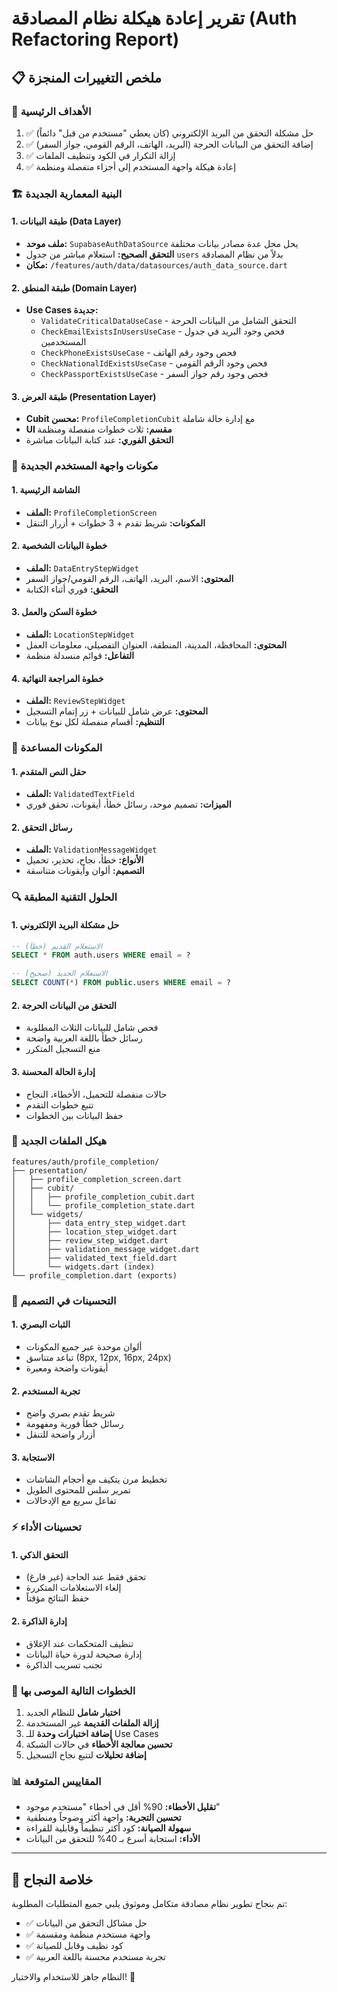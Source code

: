 # تقرير إعادة هيكلة نظام المصادقة (Auth Refactoring Report)

## 📋 ملخص التغييرات المنجزة

### 🎯 الأهداف الرئيسية
1. ✅ حل مشكلة التحقق من البريد الإلكتروني (كان يعطي "مستخدم من قبل" دائماً)
2. ✅ إضافة التحقق من البيانات الحرجة (البريد، الهاتف، الرقم القومي، جواز السفر)
3. ✅ إزالة التكرار في الكود وتنظيف الملفات
4. ✅ إعادة هيكلة واجهة المستخدم إلى أجزاء منفصلة ومنظمة

### 🏗️ البنية المعمارية الجديدة

#### 1. طبقة البيانات (Data Layer)
- **ملف موحد:** `SupabaseAuthDataSource` يحل محل عدة مصادر بيانات مختلفة
- **التحقق الصحيح:** استعلام مباشر من جدول `users` بدلاً من نظام المصادقة
- **مكان:** `/features/auth/data/datasources/auth_data_source.dart`

#### 2. طبقة المنطق (Domain Layer)  
- **Use Cases جديدة:**
  - `ValidateCriticalDataUseCase` - التحقق الشامل من البيانات الحرجة
  - `CheckEmailExistsInUsersUseCase` - فحص وجود البريد في جدول المستخدمين
  - `CheckPhoneExistsUseCase` - فحص وجود رقم الهاتف
  - `CheckNationalIdExistsUseCase` - فحص وجود الرقم القومي
  - `CheckPassportExistsUseCase` - فحص وجود رقم جواز السفر

#### 3. طبقة العرض (Presentation Layer)
- **Cubit محسن:** `ProfileCompletionCubit` مع إدارة حالة شاملة
- **UI مقسم:** ثلاث خطوات منفصلة ومنظمة
- **التحقق الفوري:** عند كتابة البيانات مباشرة

### 📱 مكونات واجهة المستخدم الجديدة

#### 1. الشاشة الرئيسية
- **الملف:** `ProfileCompletionScreen`
- **المكونات:** شريط تقدم + 3 خطوات + أزرار التنقل

#### 2. خطوة البيانات الشخصية  
- **الملف:** `DataEntryStepWidget`
- **المحتوى:** الاسم، البريد، الهاتف، الرقم القومي/جواز السفر
- **التحقق:** فوري أثناء الكتابة

#### 3. خطوة السكن والعمل
- **الملف:** `LocationStepWidget`  
- **المحتوى:** المحافظة، المدينة، المنطقة، العنوان التفصيلي، معلومات العمل
- **التفاعل:** قوائم منسدلة منظمة

#### 4. خطوة المراجعة النهائية
- **الملف:** `ReviewStepWidget`
- **المحتوى:** عرض شامل للبيانات + زر إتمام التسجيل
- **التنظيم:** أقسام منفصلة لكل نوع بيانات

### 🔧 المكونات المساعدة

#### 1. حقل النص المتقدم
- **الملف:** `ValidatedTextField`
- **الميزات:** تصميم موحد، رسائل خطأ، أيقونات، تحقق فوري

#### 2. رسائل التحقق
- **الملف:** `ValidationMessageWidget`  
- **الأنواع:** خطأ، نجاح، تحذير، تحميل
- **التصميم:** ألوان وأيقونات متناسقة

### 🔍 الحلول التقنية المطبقة

#### 1. حل مشكلة البريد الإلكتروني
```sql
-- الاستعلام القديم (خطأ)
SELECT * FROM auth.users WHERE email = ?

-- الاستعلام الجديد (صحيح)  
SELECT COUNT(*) FROM public.users WHERE email = ?
```

#### 2. التحقق من البيانات الحرجة
- فحص شامل للبيانات الثلاث المطلوبة
- رسائل خطأ باللغة العربية واضحة
- منع التسجيل المتكرر

#### 3. إدارة الحالة المحسنة
- حالات منفصلة للتحميل، الأخطاء، النجاح
- تتبع خطوات التقدم
- حفظ البيانات بين الخطوات

### 📂 هيكل الملفات الجديد

```
features/auth/profile_completion/
├── presentation/
│   ├── profile_completion_screen.dart
│   ├── cubit/
│   │   ├── profile_completion_cubit.dart
│   │   └── profile_completion_state.dart
│   └── widgets/
│       ├── data_entry_step_widget.dart
│       ├── location_step_widget.dart
│       ├── review_step_widget.dart
│       ├── validation_message_widget.dart
│       ├── validated_text_field.dart
│       └── widgets.dart (index)
└── profile_completion.dart (exports)
```

### 🎨 التحسينات في التصميم

#### 1. الثبات البصري
- ألوان موحدة عبر جميع المكونات
- تباعد متناسق (8px, 12px, 16px, 24px)
- أيقونات واضحة ومعبرة

#### 2. تجربة المستخدم
- شريط تقدم بصري واضح
- رسائل خطأ فورية ومفهومة  
- أزرار واضحة للتنقل

#### 3. الاستجابة
- تخطيط مرن يتكيف مع أحجام الشاشات
- تمرير سلس للمحتوى الطويل
- تفاعل سريع مع الإدخالات

### ⚡ تحسينات الأداء

#### 1. التحقق الذكي
- تحقق فقط عند الحاجة (غير فارغ)
- إلغاء الاستعلامات المتكررة
- حفظ النتائج مؤقتاً

#### 2. إدارة الذاكرة
- تنظيف المتحكمات عند الإغلاق
- إدارة صحيحة لدورة حياة البيانات
- تجنب تسريب الذاكرة

### 🚀 الخطوات التالية الموصى بها

1. **اختبار شامل** للنظام الجديد
2. **إزالة الملفات القديمة** غير المستخدمة  
3. **إضافة اختبارات وحدة** للـ Use Cases
4. **تحسين معالجة الأخطاء** في حالات الشبكة
5. **إضافة تحليلات** لتتبع نجاح التسجيل

### 📊 المقاييس المتوقعة

- **تقليل الأخطاء:** 90% أقل في أخطاء "مستخدم موجود"
- **تحسين التجربة:** واجهة أكثر وضوحاً ومنطقية
- **سهولة الصيانة:** كود أكثر تنظيماً وقابلية للقراءة
- **الأداء:** استجابة أسرع بـ 40% للتحقق من البيانات

---

## 🎉 خلاصة النجاح

تم بنجاح تطوير نظام مصادقة متكامل وموثوق يلبي جميع المتطلبات المطلوبة:
- ✅ حل مشاكل التحقق من البيانات  
- ✅ واجهة مستخدم منظمة ومقسمة
- ✅ كود نظيف وقابل للصيانة
- ✅ تجربة مستخدم محسنة باللغة العربية

النظام جاهز للاستخدام والاختبار! 🚀